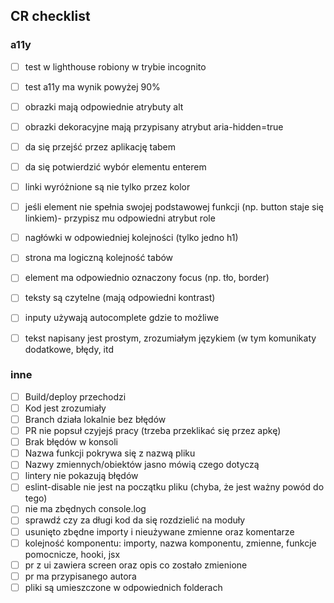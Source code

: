 ## CR checklist


### a11y
- [ ] test w lighthouse robiony w trybie incognito
- [ ] test a11y  ma wynik powyżej 90% 
- [ ] obrazki mają odpowiednie atrybuty alt
- [ ] obrazki dekoracyjne mają przypisany atrybut aria-hidden=true
- [ ] da się przejść przez aplikację tabem
- [ ] da się potwierdzić wybór elementu enterem
- [ ] linki wyróżnione są nie tylko przez kolor
- [ ] jeśli element nie spełnia swojej podstawowej funkcji (np. button staje się linkiem)- przypisz mu odpowiedni atrybut role
- [ ] nagłówki w odpowiedniej kolejności (tylko jedno h1)
- [ ] strona ma logiczną kolejność tabów
- [ ] element ma odpowiednio oznaczony focus (np. tło, border)
- [ ] teksty są czytelne (mają odpowiedni kontrast)
- [ ] inputy używają autocomplete gdzie to możliwe
- [ ] tekst napisany jest prostym, zrozumiałym językiem (w tym komunikaty dodatkowe, błędy, itd



### inne
- [ ] Build/deploy przechodzi
- [ ] Kod jest zrozumiały
- [ ] Branch działa lokalnie bez błędów
- [ ] PR nie popsuł czyjejś pracy (trzeba przeklikać się przez apkę)
- [ ] Brak błędów w konsoli
- [ ] Nazwa funkcji pokrywa się z nazwą pliku
- [ ] Nazwy zmiennych/obiektów jasno mówią czego dotyczą
- [ ] lintery nie pokazują błędów
- [ ] eslint-disable nie jest na początku pliku (chyba, że jest ważny powód do tego)
- [ ] nie ma zbędnych console.log
- [ ] sprawdź czy za długi kod da się rozdzielić na moduły
- [ ] usunięto zbędne importy i nieużywane zmienne oraz komentarze
- [ ] kolejność komponentu: importy, nazwa komponentu, zmienne, funkcje pomocnicze, hooki, jsx
- [ ] pr z ui zawiera screen oraz opis co zostało zmienione
- [ ] pr ma przypisanego autora
- [ ] pliki są umieszczone w odpowiednich folderach
